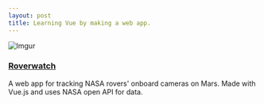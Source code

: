 ```yaml
---
layout: post
title: Learning Vue by making a web app.
---
```

![Imgur](https://i.imgur.com/sTEJLuF.gif)

### [Roverwatch](https://github.com/wilsonh0/Roverwatch)
A web app for tracking NASA rovers' onboard cameras on Mars. Made with Vue.js and uses NASA open API for data.
